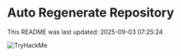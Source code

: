 # Auto Regenerate Repository

This README was last updated: 2025-09-03 07:25:24

 ![TryHackMe](https://tryhackme.com/badge/533634)